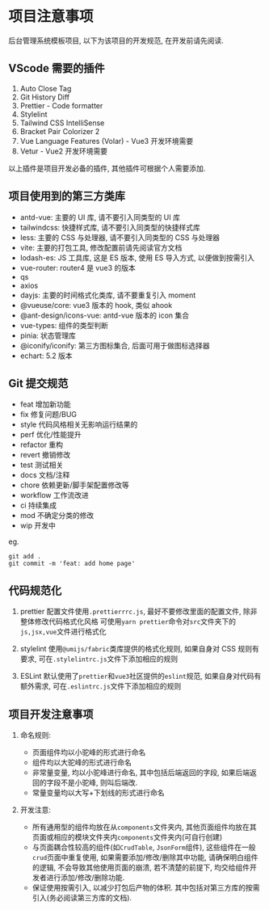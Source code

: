 # 项目注意事项

后台管理系统模板项目, 以下为该项目的开发规范, 在开发前请先阅读.

## VScode 需要的插件

1. Auto Close Tag
2. Git History Diff
3. Prettier - Code formatter
4. Stylelint
5. Tailwind CSS IntelliSense
6. Bracket Pair Colorizer 2
7. Vue Language Features (Volar) - Vue3 开发环境需要
8. Vetur - Vue2 开发环境需要

以上插件是项目开发必备的插件, 其他插件可根据个人需要添加.

## 项目使用到的第三方类库

-   antd-vue: 主要的 UI 库, 请不要引入同类型的 UI 库
-   tailwindcss: 快捷样式库, 请不要引入同类型的快捷样式库
-   less: 主要的 CSS 与处理器, 请不要引入同类型的 CSS 与处理器
-   vite: 主要的打包工具, 修改配置前请先阅读官方文档
-   lodash-es: JS 工具库, 这是 ES 版本, 使用 ES 导入方式, 以便做到按需引入
-   vue-router: router4 是 vue3 的版本
-   qs
-   axios
-   dayjs: 主要的时间格式化类库, 请不要重复引入 moment
-   @vueuse/core: vue3 版本的 hook, 类似 ahook
-   @ant-design/icons-vue: antd-vue 版本的 icon 集合
-   vue-types: 组件的类型判断
-   pinia: 状态管理库
-   @iconify/iconify: 第三方图标集合, 后面可用于做图标选择器
-   echart: 5.2 版本

## Git 提交规范

-   feat 增加新功能
-   fix 修复问题/BUG
-   style 代码风格相关无影响运行结果的
-   perf 优化/性能提升
-   refactor 重构
-   revert 撤销修改
-   test 测试相关
-   docs 文档/注释
-   chore 依赖更新/脚手架配置修改等
-   workflow 工作流改进
-   ci 持续集成
-   mod 不确定分类的修改
-   wip 开发中

eg.

```
git add .
git commit -m 'feat: add home page'
```

## 代码规范化

1. prettier
   配置文件使用`.prettierrrc.js`, 最好不要修改里面的配置文件, 除非整体修改代码格式化风格
   可使用`yarn prettier`命令对`src`文件夹下的`js,jsx,vue`文件进行格式化

2. stylelint
   使用`@umijs/fabric`类库提供的格式化规则, 如果自身对 CSS 规则有要求, 可在`.stylelintrc.js`文件下添加相应的规则

3. ESLint
   默认使用了`prettier`和`vue3`社区提供的`eslint`规范, 如果自身对代码有额外需求, 可在`.eslintrc.js`文件下添加相应的规则

## 项目开发注意事项

1. 命名规则:

    - 页面组件均以小驼峰的形式进行命名
    - 组件均以大驼峰的形式进行命名
    - 非常量变量, 均以小驼峰进行命名, 其中包括后端返回的字段, 如果后端返回的字段不是小驼峰, 则叫后端改.
    - 常量变量均以大写+下划线的形式进行命名

2. 开发注意:
    - 所有通用型的组件均放在从`components`文件夹内, 其他页面组件均放在其页面或相应的模块文件夹内`components`文件夹内(可自行创建)
    - 与页面耦合性较高的组件(如`CrudTable`, `JsonForm`组件), 这些组件在一般`crud`页面中重复使用, 如果需要添加/修改/删除其中功能, 请确保明白组件的逻辑, 不会导致其他使用页面的崩溃, 若不清楚的前提下, 均交给组件开发者进行添加/修改/删除功能.
    - 保证使用按需引入, 以减少打包后产物的体积. 其中包括对第三方库的按需引入(务必阅读第三方库的文档).
